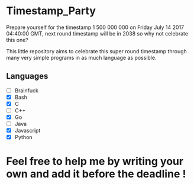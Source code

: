 # Timestamp_Party
Prepare yourself for the timestamp 1 500 000 000 on Friday July 14 2017 04:40:00 GMT, next round timestamp will be in 2038 so why not celebrate this one?

This little repository aims to celebrate this super round timestamp through many very simple programs in as much language as possible.

## Languages
- [ ] Brainfuck
- [x] Bash
- [x] C
- [ ] C++
- [x] Go
- [ ] Java
- [x] Javascript
- [x] Python

# Feel free to help me by writing your own and add it before the deadline !
